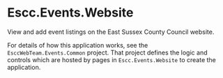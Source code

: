 Escc.Events.Website
===================

View and add event listings on the East Sussex County Council website.

For details of how this application works, see the `EsccWebTeam.Events.Common` project. 
That project defines the logic and controls which are hosted by pages in `Escc.Events.Website`
to create the application.